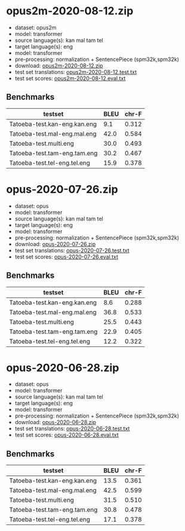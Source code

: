 # opus2m-2020-08-12.zip

* dataset: opus2m
* model: transformer
* source language(s): kan mal tam tel
* target language(s): eng
* model: transformer
* pre-processing: normalization + SentencePiece (spm32k,spm32k)
* download: [opus2m-2020-08-12.zip](https://object.pouta.csc.fi/Tatoeba-MT-models/dra-eng/opus2m-2020-08-12.zip)
* test set translations: [opus2m-2020-08-12.test.txt](https://object.pouta.csc.fi/Tatoeba-MT-models/dra-eng/opus2m-2020-08-12.test.txt)
* test set scores: [opus2m-2020-08-12.eval.txt](https://object.pouta.csc.fi/Tatoeba-MT-models/dra-eng/opus2m-2020-08-12.eval.txt)

## Benchmarks

| testset               | BLEU  | chr-F |
|-----------------------|-------|-------|
| Tatoeba-test.kan-eng.kan.eng 	| 9.1 	| 0.312 |
| Tatoeba-test.mal-eng.mal.eng 	| 42.0 	| 0.584 |
| Tatoeba-test.multi.eng 	| 30.0 	| 0.493 |
| Tatoeba-test.tam-eng.tam.eng 	| 30.2 	| 0.467 |
| Tatoeba-test.tel-eng.tel.eng 	| 15.9 	| 0.378 |

# opus-2020-07-26.zip

* dataset: opus
* model: transformer
* source language(s): kan mal tam tel
* target language(s): eng
* model: transformer
* pre-processing: normalization + SentencePiece (spm32k,spm32k)
* download: [opus-2020-07-26.zip](https://object.pouta.csc.fi/Tatoeba-MT-models/dra-eng/opus-2020-07-26.zip)
* test set translations: [opus-2020-07-26.test.txt](https://object.pouta.csc.fi/Tatoeba-MT-models/dra-eng/opus-2020-07-26.test.txt)
* test set scores: [opus-2020-07-26.eval.txt](https://object.pouta.csc.fi/Tatoeba-MT-models/dra-eng/opus-2020-07-26.eval.txt)

## Benchmarks

| testset               | BLEU  | chr-F |
|-----------------------|-------|-------|
| Tatoeba-test.kan-eng.kan.eng 	| 8.6 	| 0.288 |
| Tatoeba-test.mal-eng.mal.eng 	| 36.8 	| 0.533 |
| Tatoeba-test.multi.eng 	| 25.5 	| 0.443 |
| Tatoeba-test.tam-eng.tam.eng 	| 22.9 	| 0.405 |
| Tatoeba-test.tel-eng.tel.eng 	| 12.2 	| 0.322 |

# opus-2020-06-28.zip

* dataset: opus
* model: transformer
* source language(s): kan mal tam tel
* target language(s): eng
* model: transformer
* pre-processing: normalization + SentencePiece (spm32k,spm32k)
* download: [opus-2020-06-28.zip](https://object.pouta.csc.fi/Tatoeba-MT-models/dra-eng/opus-2020-06-28.zip)
* test set translations: [opus-2020-06-28.test.txt](https://object.pouta.csc.fi/Tatoeba-MT-models/dra-eng/opus-2020-06-28.test.txt)
* test set scores: [opus-2020-06-28.eval.txt](https://object.pouta.csc.fi/Tatoeba-MT-models/dra-eng/opus-2020-06-28.eval.txt)

## Benchmarks

| testset               | BLEU  | chr-F |
|-----------------------|-------|-------|
| Tatoeba-test.kan-eng.kan.eng 	| 13.5 	| 0.361 |
| Tatoeba-test.mal-eng.mal.eng 	| 42.5 	| 0.599 |
| Tatoeba-test.multi.eng 	| 31.5 	| 0.510 |
| Tatoeba-test.tam-eng.tam.eng 	| 30.8 	| 0.478 |
| Tatoeba-test.tel-eng.tel.eng 	| 17.1 	| 0.378 |

